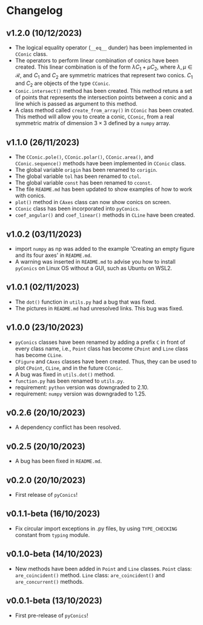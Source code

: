 # Changelog

<!--next-version-placeholder-->

## v1.2.0 (10/12/2023)

- The logical equality operator (`__eq__` dunder) has been implemented
in `CConic` class. 
- The operators to perform linear combination of conics have been
created. This linear combination is of the form
$\lambda C_{1} + \mu C_{2}$, where $\lambda, \mu \in \mathcal{R}$, and
$C_{1}$ and $C_{2}$ are symmetric matrices that represent two conics.
$C_{1}$ and $C_{2}$ are objects of the type `CConic`.
- `Conic.intersect()` method has been created. This method retuns a
set of points that represents the intersection points between a conic
and a line which is passed as argument to this method.
- A class method called `create_from_array()` in `CConic` has been
created. This method will allow you to create a conic, `CConic`, from a
real symmetric matrix of dimension $3 \times 3$ defined by a `numpy` array.

## v1.1.0 (26/11/2023)

- The `CConic.pole()`, `CConic.polar()`, `CConic.area()`, and
`CConic.sequence()` methods have been implemented in `CConic` class.
- The global variable `origin` has been renamed to `corigin`.
- The global variable `tol` has been renamed to `ctol`.
- The global variable `const` has been renamed to `cconst`.
- The file `README.md` has been updated to show examples of how to
work with conics.
- `plot()` method in `CAxes` class can now show conics on screen.  
- `CConic` class has been incorporated into `pyConics`.
- `coef_angular()` and `coef_linear()` methods in `CLine` have been
created.

## v1.0.2 (03/11/2023)

- import `numpy` as np was added to the example
'Creating an empty figure and its four axes' in `README.md`.
- A warning was inserted in `README.md` to advise you how to
install `pyConics` on Linux OS without a GUI, such as Ubuntu
on WSL2.

## v1.0.1 (02/11/2023)

- The `dot()` function in `utils.py` had a bug that was fixed.
- The pictures in `README.md` had unresolved links. This bug
was fixed.

## v1.0.0 (23/10/2023)

- `pyConics` classes have been renamed by adding a prefix `C` in
front of every class name, i.e., `Point` class has become `CPoint`
and `Line` class has become `CLine`.
- `CFigure` and `CAxes` classes have been created. Thus, they can
be used to plot `CPoint`, `CLine`, and in the future `CConic`.
- A bug was fixed in `utils.dot()` method.
- `function.py` has been renamed to `utils.py`.
- requirement: `python` version was downgraded to 2.10.
- requirement: `numpy` version was downgraded to 1.25.

## v0.2.6 (20/10/2023)

- A dependency conflict has been resolved.

## v0.2.5 (20/10/2023)

- A bug has been fixed in `README.md`.

## v0.2.0 (20/10/2023)

- First release of `pyConics`!

## v0.1.1-beta (16/10/2023)

- Fix circular import exceptions in .py files, by using
`TYPE_CHECKING` constant from `typing` module.

## v0.1.0-beta (14/10/2023)

- New methods have been added in `Point` and `Line` classes.
`Point` class: `are_coincident()` method.
`Line` class: `are_coincident()` and `are_concurrent()` methods.

## v0.0.1-beta (13/10/2023)

- First pre-release of `pyConics`!
